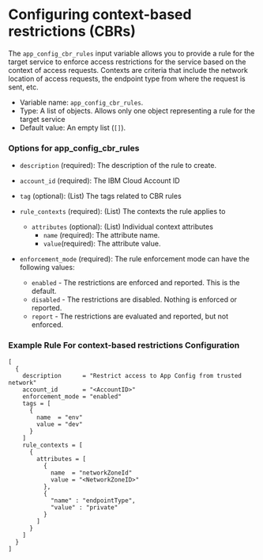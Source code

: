 # Configuring context-based restrictions (CBRs)

The `app_config_cbr_rules` input variable allows you to provide a rule for the target service to enforce access restrictions for the service based on the context of access requests. Contexts are criteria that include the network location of access requests, the endpoint type from where the request is sent, etc.

- Variable name: `app_config_cbr_rules`.
- Type: A list of objects. Allows only one object representing a rule for the target service
- Default value: An empty list (`[]`).

### Options for app_config_cbr_rules

  - `description` (required): The description of the rule to create.
  - `account_id` (required): The IBM Cloud Account ID
  - `tag` (optional): (List) The tags related to CBR rules
  - `rule_contexts` (required): (List) The contexts the rule applies to
      - `attributes` (optional): (List) Individual context attributes
        - `name` (required): The attribute name.
        - `value`(required): The attribute value.

  - `enforcement_mode` (required): The rule enforcement mode can have the following values:
      - `enabled` - The restrictions are enforced and reported. This is the default.
      - `disabled` - The restrictions are disabled. Nothing is enforced or reported.
      - `report` - The restrictions are evaluated and reported, but not enforced.


### Example Rule For context-based restrictions Configuration

```hcl
[
  {
    description      = "Restrict access to App Config from trusted network"
    account_id       = "<AccountID>"
    enforcement_mode = "enabled"
    tags = [
      {
        name  = "env"
        value = "dev"
      }
    ]
    rule_contexts = [
      {
        attributes = [
          {
            name  = "networkZoneId"
            value = "<NetworkZoneID>"
          },
          {
            "name" : "endpointType",
            "value" : "private"
          }
        ]
      }
    ]
  }
]
```
